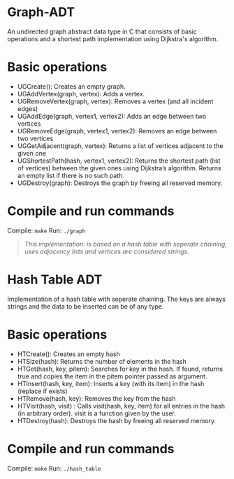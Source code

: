 # Graph-ADT
An undirected graph abstract data type in C that consists of basic operations and a shortest path implementation using Dijkstra's algorithm.

# Basic operations
- UGCreate(): Creates an empty graph.
- UGAddVertex(graph, vertex): Adds a vertex.
- UGRemoveVertex(graph, vertex): Removes a vertex (and all incident edges)
- UGAddEdge(graph, vertex1, vertex2): Adds an edge between two vertices
- UGRemoveEdge(graph, vertex1, vertex2): Removes an edge between two vertices
- UGGetAdjacent(graph, vertex): Returns a list of vertices adjacent to the given one
- UGShortestPath(hash, vertex1, vertex2): Returns the shortest path (list of vertices) between the given ones using Dijkstra’s algorithm. Returns an empty list if there is no such path.
- UGDestroy(graph): Destroys the graph by freeing all reserved memory.

# Compile and run commands

Compile: `make`
Run: `./graph`

> *This implementation: is based on a hash table with seperate chaining, uses adjacency lists and vertices are considered strings.*

# Hash Table ADT
Implementation of a hash table with seperate chaining. The keys are always strings and the data to be inserted can be of any type.

# Basic operations
- HTCreate(): Creates an empty hash
- HTSize(hash): Returns the number of elements in the hash
- HTGet(hash, key, pitem): Searches for key in the hash. If found, returns true and copies the item in the pitem pointer passed as argument.
- HTInsert(hash, key, item): Inserts a key (with its item) in the hash (replace if exists)
- HTRemove(hash, key): Removes the key from the hash
- HTVisit(hash, visit) : Calls visit(hash, key, item) for all entries in the hash (in arbitrary order). visit is a function given by the user.
- HTDestroy(hash): Destroys the hash by freeing all reserved memory.

# Compile and run commands

Compile: `make`
Run: `./hash_table`
